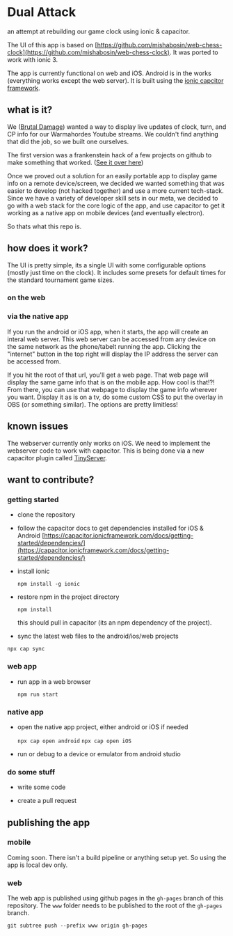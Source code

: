 # Dual Attack

an attempt at rebuilding our game clock using ionic & capacitor.

The UI of this app is based on [https://github.com/mishabosin/web-chess-clock](https://github.com/mishabosin/web-chess-clock). It was ported to work with ionic 3.

The app is currently functional on web and iOS. Android is in the works (everything works except the web server). It is built using the [ionic capcitor framework](https://capacitor.ionicframework.com/). 

## what is it?
We ([Brutal Damage](https://brutaldamage.blog)) wanted a way to display live updates of clock, turn, and CP info for our Warmahordes Youtube streams. We couldn't find anything that did the job, so we built one ourselves.

The first version was a frankenstein hack of a few projects on github to make something that worked. ([See it over here](https://github.com/brutaldamage/game-clock))

Once we proved out a solution for an easily portable app to display game info on a remote device/screen, we decided we wanted something that was easier to develop (not hacked together) and use a more current tech-stack. Since we have a variety of developer skill sets in our meta, we decided to go with a web stack for the core logic of the app, and use capacitor to get it working as a native app on mobile devices (and eventually electron).

So thats what this repo is.

## how does it work?

The UI is pretty simple, its a single UI with some configurable options (mostly just time on the clock). It includes some presets for default times for the standard tournament game sizes.

### on the web

### via the native app
If you run the android or iOS app, when it starts, the app will create an interal web server. This web server can be accessed from any device on the same network as the phone/tabelt running the app. Clicking the "internet" button in the top right will display the IP address the server can be accessed from.

If you hit the root of that url, you'll get a web page. That web page will display the same game info that is on the mobile app. How cool is that!?! From there, you can use that webpage to display the game info wherever you want. Display it as is on a tv, do some custom CSS to put the overlay in OBS (or something similar). The options are pretty limitless!

## known issues
The webserver currently only works on iOS. We need to implement the webserver code to work with capacitor. This is being done via a new capacitor plugin called [TinyServer](https://github.com/keannan5390/tinyserver-capacitor-plugin).

## want to contribute? 

### getting started

*  clone the repository

* follow the capacitor docs to get dependencies installed for iOS & Android
[https://capacitor.ionicframework.com/docs/getting-started/dependencies/](https://capacitor.ionicframework.com/docs/getting-started/dependencies/)

* install ionic

  `npm install -g ionic`

* restore npm in the project directory

  `npm install`

  this should pull in capacitor (its an npm dependency of the project).

 * sync the latest web files to the android/ios/web projects
  
  `npx cap sync` 
  
### web app

* run app in a web browser

    `npm run start`

### native app

* open the native app project, either android or iOS if needed

    `npx cap open android`
    `npx cap open iOS`

* run or debug to a device or emulator from android studio

### do some stuff

* write some code

* create a pull request

## publishing the app

### mobile 

Coming soon. There isn't a build pipeline or anything setup yet. So using the app is local dev only.

### web

The web app is published using github pages in the `gh-pages` branch of this repository. The `www` folder needs to be published to the root of the `gh-pages` branch.

`git subtree push --prefix www origin gh-pages`
